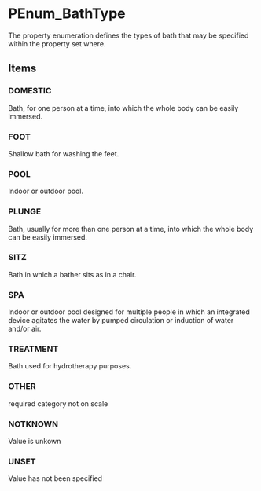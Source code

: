 # PEnum_BathType

The property enumeration defines the types of bath that may be specified within the property set where.

## Items

### DOMESTIC
Bath, for one person at a time, into which the whole body can be easily immersed.

### FOOT
Shallow bath for washing the feet.

### POOL
Indoor or outdoor pool.

### PLUNGE
Bath, usually for more than one person at a time, into which the whole body can be easily immersed.

### SITZ
Bath in which a bather sits as in a chair.

### SPA
Indoor or outdoor pool designed for multiple people in which an integrated device agitates the water by pumped circulation or induction of water and/or air.

### TREATMENT
Bath used for hydrotherapy purposes.

### OTHER
required category not on scale

### NOTKNOWN
Value is unkown

### UNSET
Value has not been specified
